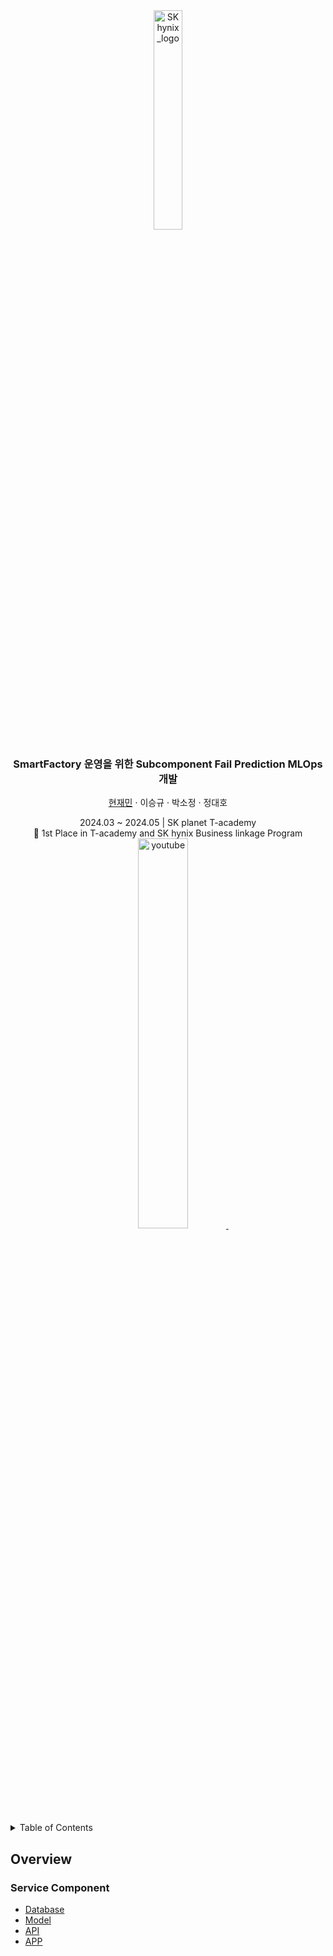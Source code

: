 <div align="center">
  <img width="30%" alt="SKhynix_logo" src="https://github.com/JAMJAMI98/SKhynix_MLOps_project/assets/94438552/7dd73b3e-6598-4efb-9c26-e90202d1bf1a" title="SKhynix logo">
  <br/>
  <h3 align="center">SmartFactory 운영을 위한 Subcomponent Fail Prediction MLOps 개발</h3>
  <p align="center">
    <a href="https://github.com/JAMJAMI98">현재민</a> · 이승규 · 박소정 · 정대호
  </p>
  <p align="center">
    2024.03 ~ 2024.05 | SK planet T-academy
    <br/>
    🥇 1st Place in T-academy and SK hynix Business linkage Program
    <br/>
    <a href="https://www.youtube.com/watch?v=0lnuD3EgGe4&list=RDCMUCtV98yyffjUORQRGTuLHomw&start_radio=1" target="_blank">
      <img width="40%" alt="youtube" src="https://github.com/JAMJAMI98/SKhynix_MLOps_project/assets/94438552/1a601a0d-e025-4844-a75b-529497115654" title="MLOops Presentation">
    </a>&nbsp;&nbsp;&nbsp;
  </p>
</div>


<!-- TABLE OF CONTENTS -->
<details>
  <summary>Table of Contents</summary>
  <ul>
    <li>
      <a href="#overview">Overview</a>
      <ul>
        <li><a href="#service-component">Service Component</a></li>
        <li><a href="#short-video">Short Video</a></li>
      </ul>
    </li>
    <li><a href="#built-with">Built With</a></li>
    <li><a href="#data-preprocessing">Data Preprocessing</a></li>
    <li><a href="#modeling">MODELING</a></li>
    <li><a href="#mlops-pipeline">MLOps pipeline</a></li>
    <li><a href="#conclusion">Conclusion</a></li>
  </ul>
</details>

## Overview
### Service Component

- [Database](https://github.com/Nutri-AI/Database)
- [Model](https://github.com/Nutri-AI/yolov3_onnx_inf)
- [API](https://github.com/Nutri-AI/api-fastapi)
- [APP](https://github.com/Nutri-AI/Application)
